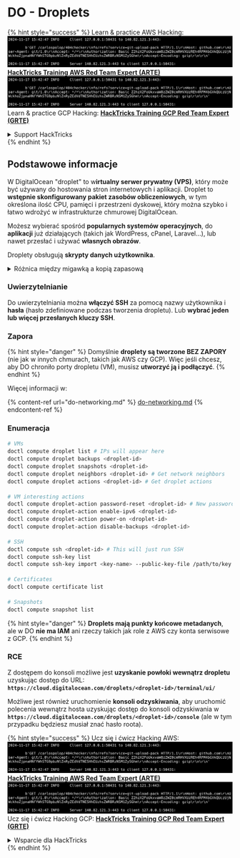 # DO - Droplets

{% hint style="success" %}
Learn & practice AWS Hacking:<img src="../../../.gitbook/assets/image (1).png" alt="" data-size="line">[**HackTricks Training AWS Red Team Expert (ARTE)**](https://training.hacktricks.xyz/courses/arte)<img src="../../../.gitbook/assets/image (1).png" alt="" data-size="line">\
Learn & practice GCP Hacking: <img src="../../../.gitbook/assets/image (2).png" alt="" data-size="line">[**HackTricks Training GCP Red Team Expert (GRTE)**<img src="../../../.gitbook/assets/image (2).png" alt="" data-size="line">](https://training.hacktricks.xyz/courses/grte)

<details>

<summary>Support HackTricks</summary>

* Check the [**subscription plans**](https://github.com/sponsors/carlospolop)!
* **Join the** 💬 [**Discord group**](https://discord.gg/hRep4RUj7f) or the [**telegram group**](https://t.me/peass) or **follow** us on **Twitter** 🐦 [**@hacktricks\_live**](https://twitter.com/hacktricks\_live)**.**
* **Share hacking tricks by submitting PRs to the** [**HackTricks**](https://github.com/carlospolop/hacktricks) and [**HackTricks Cloud**](https://github.com/carlospolop/hacktricks-cloud) github repos.

</details>
{% endhint %}

## Podstawowe informacje

W DigitalOcean "droplet" to w**irtualny serwer prywatny (VPS)**, który może być używany do hostowania stron internetowych i aplikacji. Droplet to **wstępnie skonfigurowany pakiet zasobów obliczeniowych**, w tym określona ilość CPU, pamięci i przestrzeni dyskowej, który można szybko i łatwo wdrożyć w infrastrukturze chmurowej DigitalOcean.

Możesz wybierać spośród **popularnych systemów operacyjnych**, do **aplikacji** już działających (takich jak WordPress, cPanel, Laravel...), lub nawet przesłać i używać **własnych obrazów**.

Droplety obsługują **skrypty danych użytkownika**.

<details>

<summary>Różnica między migawką a kopią zapasową</summary>

W DigitalOcean migawka to kopia dysku Dropletu w danym momencie. Zapisuje stan dysku Dropletu w momencie wykonania migawki, w tym system operacyjny, zainstalowane aplikacje oraz wszystkie pliki i dane na dysku.

Migawki mogą być używane do tworzenia nowych Dropletów z tą samą konfiguracją co oryginalny Droplet lub do przywracania Dropletu do stanu, w jakim był w momencie wykonania migawki. Migawki są przechowywane w usłudze przechowywania obiektów DigitalOcean i są inkrementalne, co oznacza, że tylko zmiany od ostatniej migawki są przechowywane. To sprawia, że są efektywne w użyciu i opłacalne w przechowywaniu.

Z drugiej strony, kopia zapasowa to pełna kopia Dropletu, w tym system operacyjny, zainstalowane aplikacje, pliki i dane, a także ustawienia i metadane Dropletu. Kopie zapasowe są zazwyczaj wykonywane według regularnego harmonogramu i zapisują cały stan Dropletu w określonym momencie.

W przeciwieństwie do migawek, kopie zapasowe są przechowywane w skompresowanym i zaszyfrowanym formacie, a ich transfer odbywa się z infrastruktury DigitalOcean do zdalnej lokalizacji w celu zabezpieczenia. To sprawia, że kopie zapasowe są idealne do odzyskiwania po awarii, ponieważ zapewniają pełną kopię Dropletu, która może być przywrócona w przypadku utraty danych lub innych katastrofalnych zdarzeń.

Podsumowując, migawki to kopie dysku Dropletu w danym momencie, podczas gdy kopie zapasowe to pełne kopie Dropletu, w tym jego ustawienia i metadane. Migawki są przechowywane w usłudze przechowywania obiektów DigitalOcean, podczas gdy kopie zapasowe są transferowane z infrastruktury DigitalOcean do zdalnej lokalizacji. Zarówno migawki, jak i kopie zapasowe mogą być używane do przywracania Dropletu, ale migawki są bardziej efektywne w użyciu i przechowywaniu, podczas gdy kopie zapasowe zapewniają bardziej kompleksowe rozwiązanie kopii zapasowej do odzyskiwania po awarii.

</details>

### Uwierzytelnianie

Do uwierzytelniania można **włączyć SSH** za pomocą nazwy użytkownika i **hasła** (hasło zdefiniowane podczas tworzenia dropletu). Lub **wybrać jeden lub więcej przesłanych kluczy SSH**.

### Zapora

{% hint style="danger" %}
Domyślnie **droplety są tworzone BEZ ZAPORY** (nie jak w innych chmurach, takich jak AWS czy GCP). Więc jeśli chcesz, aby DO chroniło porty dropletu (VM), musisz **utworzyć ją i podłączyć**.
{% endhint %}

Więcej informacji w:

{% content-ref url="do-networking.md" %}
[do-networking.md](do-networking.md)
{% endcontent-ref %}

### Enumeracja
```bash
# VMs
doctl compute droplet list # IPs will appear here
doctl compute droplet backups <droplet-id>
doctl compute droplet snapshots <droplet-id>
doctl compute droplet neighbors <droplet-id> # Get network neighbors
doctl compute droplet actions <droplet-id> # Get droplet actions

# VM interesting actions
doctl compute droplet-action password-reset <droplet-id> # New password is emailed to the user
doctl compute droplet-action enable-ipv6 <droplet-id>
doctl compute droplet-action power-on <droplet-id>
doctl compute droplet-action disable-backups <droplet-id>

# SSH
doctl compute ssh <droplet-id> # This will just run SSH
doctl compute ssh-key list
doctl compute ssh-key import <key-name> --public-key-file /path/to/key.pub

# Certificates
doctl compute certificate list

# Snapshots
doctl compute snapshot list
```
{% hint style="danger" %}
**Droplets mają punkty końcowe metadanych**, ale w DO **nie ma IAM** ani rzeczy takich jak role z AWS czy konta serwisowe z GCP.
{% endhint %}

### RCE

Z dostępem do konsoli możliwe jest **uzyskanie powłoki wewnątrz dropletu** uzyskując dostęp do URL: **`https://cloud.digitalocean.com/droplets/<droplet-id>/terminal/ui/`**

Możliwe jest również uruchomienie **konsoli odzyskiwania**, aby uruchomić polecenia wewnątrz hosta uzyskując dostęp do konsoli odzyskiwania w **`https://cloud.digitalocean.com/droplets/<droplet-id>/console`** (ale w tym przypadku będziesz musiał znać hasło roota).

{% hint style="success" %}
Ucz się i ćwicz Hacking AWS:<img src="../../../.gitbook/assets/image (1).png" alt="" data-size="line">[**HackTricks Training AWS Red Team Expert (ARTE)**](https://training.hacktricks.xyz/courses/arte)<img src="../../../.gitbook/assets/image (1).png" alt="" data-size="line">\
Ucz się i ćwicz Hacking GCP: <img src="../../../.gitbook/assets/image (2).png" alt="" data-size="line">[**HackTricks Training GCP Red Team Expert (GRTE)**<img src="../../../.gitbook/assets/image (2).png" alt="" data-size="line">](https://training.hacktricks.xyz/courses/grte)

<details>

<summary>Wsparcie dla HackTricks</summary>

* Sprawdź [**plany subskrypcyjne**](https://github.com/sponsors/carlospolop)!
* **Dołącz do** 💬 [**grupy Discord**](https://discord.gg/hRep4RUj7f) lub [**grupy telegram**](https://t.me/peass) lub **śledź** nas na **Twitterze** 🐦 [**@hacktricks\_live**](https://twitter.com/hacktricks\_live)**.**
* **Dziel się trikami hackingowymi, przesyłając PR-y do** [**HackTricks**](https://github.com/carlospolop/hacktricks) i [**HackTricks Cloud**](https://github.com/carlospolop/hacktricks-cloud) repozytoriów github.

</details>
{% endhint %}

